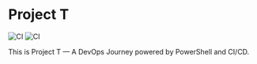 # Project T

![CI](https://github.com/Tarundeep-S/Project-T/actions/workflows/run-ps-script.yml/badge.svg)
![CI](https://github.com/Tarundeep-S/Project-T/actions/workflows/day9_full_pipeline.yml/badge.svg)


This is Project T — A DevOps Journey powered by PowerShell and CI/CD.
